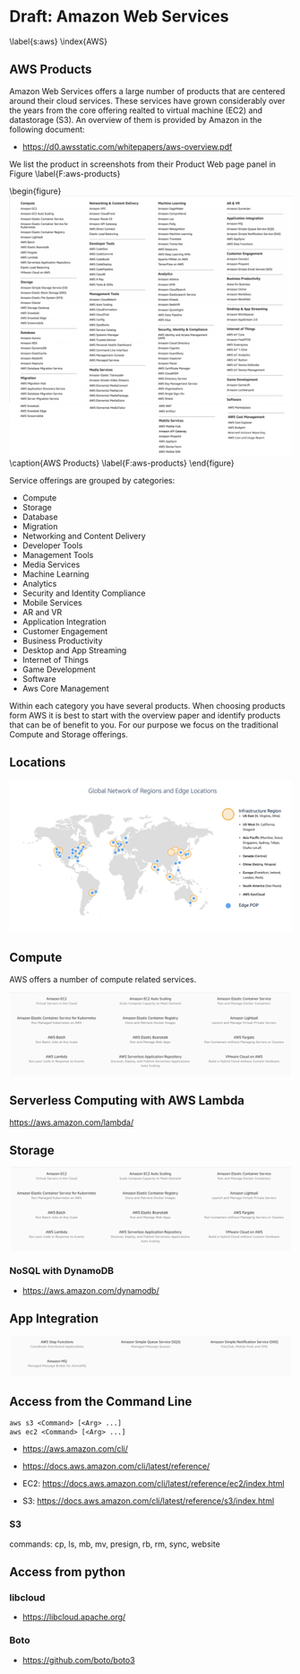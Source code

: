 # Draft: Amazon Web Services
\label{s:aws}
\index{AWS}

## AWS Products

Amazon Web Services offers a large number of products that are centered around their cloud services. These services have grown considerably over the years from the core 
offering realted to virtual machine (EC2) and datastorage (S3). An overview of them is provided by Amazon in the following document:

* <https://d0.awsstatic.com/whitepapers/aws-overview.pdf>

We list the product in screenshots from their Product Web page panel in Figure \label{F:aws-products}

\begin{figure}
![](images/aws-products-1.png)
![](images/aws-products-2.png)
\caption{AWS Products}
\label{F:aws-products}
\end{figure}

Service offerings are grouped by categories:

* Compute
* Storage
* Database
* Migration
* Networking and Content Delivery
* Developer Tools
* Management Tools
* Media Services
* Machine Learning
* Analytics
* Security and Identity Compliance
* Mobile Services
* AR and VR
* Application Integration
* Customer Engagement
* Business Productivity
* Desktop and App Streaming
* Internet of Things
* Game Development
* Software
* Aws Core Management

Within each category you have several products. When choosing products form AWS it is best to start with the overview paper and identify products that can be of benefit to you. For our 
purpose we focus on the traditional Compute and Storage offerings.

## Locations

![](images/aws-locations.png)


## Compute

AWS offers a number of compute related services. 

![](images/aws-compute-list.png)

## Serverless Computing with AWS Lambda

<https://aws.amazon.com/lambda/>

## Storage

![](images/aws-compute-list.png)

### NoSQL with DynamoDB

* <https://aws.amazon.com/dynamodb/>

## App Integration

![](images/aws-app-integration.png)

## Access from the Command Line

	aws s3 <Command> [<Arg> ...]
	aws ec2 <Command> [<Arg> ...]


* <https://aws.amazon.com/cli/>
* <https://docs.aws.amazon.com/cli/latest/reference/>

* EC2: <https://docs.aws.amazon.com/cli/latest/reference/ec2/index.html>
* S3: <https://docs.aws.amazon.com/cli/latest/reference/s3/index.html>

### S3

commands: cp, ls, mb, mv, presign, rb, rm, sync, website

## Access from python

### libcloud

* <https://libcloud.apache.org/>

### Boto

* <https://github.com/boto/boto3>